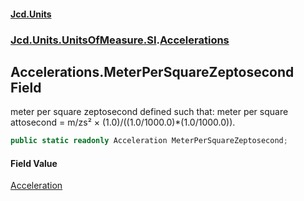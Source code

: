 #### [Jcd.Units](index.md 'index')
### [Jcd.Units.UnitsOfMeasure.SI](Jcd.Units.UnitsOfMeasure.SI.md 'Jcd.Units.UnitsOfMeasure.SI').[Accelerations](Accelerations.md 'Jcd.Units.UnitsOfMeasure.SI.Accelerations')

## Accelerations.MeterPerSquareZeptosecond Field

meter per square zeptosecond defined such that: meter per square attosecond = m/zs² ×
(1.0)/((1.0/1000.0)*(1.0/1000.0)).

```csharp
public static readonly Acceleration MeterPerSquareZeptosecond;
```

#### Field Value
[Acceleration](Acceleration.md 'Jcd.Units.UnitTypes.Acceleration')